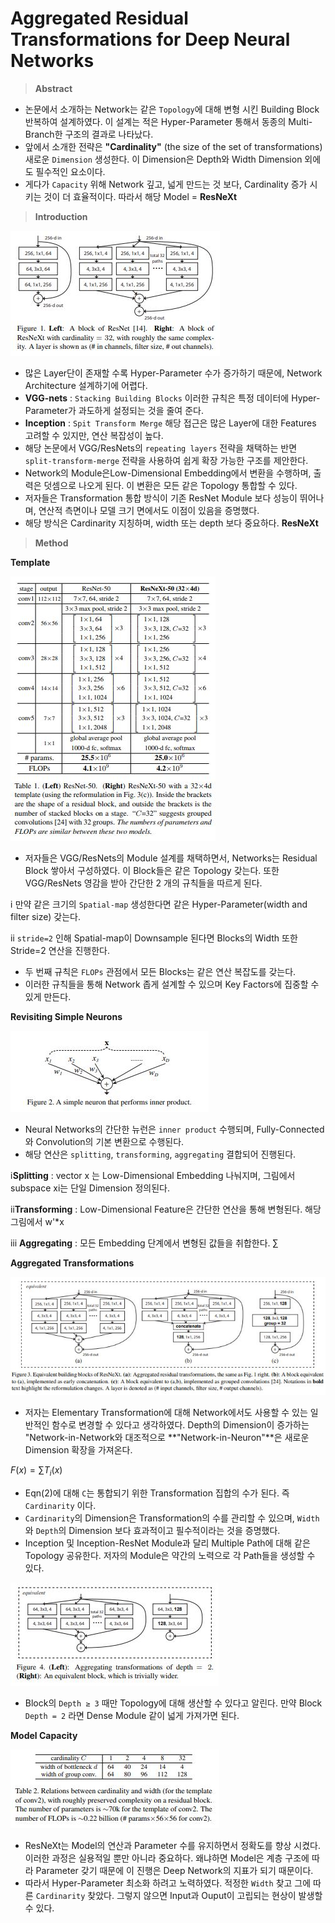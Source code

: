 # Aggregated Residual Transformations for Deep Neural Networks

> **Abstract**
> 
- 논문에서 소개하는 Network는 같은 `Topology`에 대해 변형 시킨 Building Block 반복하여 설계하였다. 이 설계는 적은 Hyper-Parameter 통해서 동종의 Multi-Branch한 구조의 결과로 나타났다.
- 앞에서 소개한 전략은 **"Cardinality"** (the size of the set of transformations) 새로운 `Dimension` 생성한다. 이 Dimension은 Depth와 Width Dimension 외에도 필수적인 요소이다.
- 게다가 `Capacity` 위해 Network 깊고, 넓게 만드는 것 보다, Cardinality 증가 시키는 것이 더 효율적이다. 따라서 해당 Model = **ResNeXt**

> **Introduction**
> 

![Figure1](./src/1.jpg)

- 많은 Layer단이 존재할 수록 Hyper-Parameter 수가 증가하기 때문에, Network Architecture 설계하기에 어렵다.
- **VGG-nets** : `Stacking Building Blocks` 이러한 규칙은 특정 데이터에 Hyper-Parameter가 과도하게 설정되는 것을 줄여 준다.
- **Inception** : `Spit Transform Merge` 해당 접근은 많은 Layer에 대한 Features 고려할 수 있지만, 연산 복잡성이 높다.
- 해당 논문에서 VGG/ResNets의 `repeating layers` 전략을 채택하는 반면 `split-transform-merge` 전략을 사용하여 쉽게 확장 가능한 구조를 제안한다.
- Network의 Module은Low-Dimensional Embedding에서 변환을 수행하며, 출력은 덧셈으로 나오게 된다. 이 변환은 모든 같은 Topology 통합할 수 있다.
- 저자들은 Transformation 통합 방식이 기존 ResNet Module 보다 성능이 뛰어나며, 연산적 측면이나 모델 크기 면에서도 이점이 있음을 증명했다.
- 해당 방식은 Cardinarity 지칭하며, width 또는 depth 보다 중요하다. **ResNeXt**

> **Method**
> 

 **Template**

![Figure2](./src/2.jpg)

- 저자들은 VGG/ResNets의 Module 설계를 채택하면서, Networks는 Residual Block 쌓아서 구성하였다. 이 Block들은 같은 Topology 갖는다. 또한 VGG/ResNets 영감을 받아 간단한 2 개의 규칙들을 따르게 된다.

ⅰ 만약 같은 크기의 `Spatial-map` 생성한다면 같은 Hyper-Parameter(width and filter size) 갖는다.

ⅱ `stride=2` 인해 Spatial-map이 Downsample 된다면 Blocks의 Width 또한 Stride=2 연산을 진행한다.

- 두 번째 규칙은 `FLOPs` 관점에서 모든 Blocks는 같은 연산 복잡도를 갖는다.
- 이러한 규칙들을 통해 Network 좁게 설계할 수 있으며 Key Factors에 집중할 수 있게 만든다.

**Revisiting Simple Neurons**

![Figure3](./src/3.jpg)

- Neural Networks의 간단한 뉴런은 `inner product` 수행되며, Fully-Connected와 Convolution의 기본 변환으로 수행된다.
- 해당 연산은 `splitting`, `transforming`, `aggregating` 결합되어 진행된다.

ⅰ**Splitting** : vector x 는 Low-Dimensional Embedding 나눠지며, 그림에서 subspace xi는 단일 Dimension 정의된다.

ⅱ**Transforming** : Low-Dimensional Feature은 간단한 연산을 통해 변형된다. 해당 그림에서 w'*x

ⅲ **Aggregating** : 모든 Embedding 단계에서 변형된 값들을 취합한다. ∑

**Aggregated Transformations**

![Figure4](./src/4.jpg)

- 저자는 Elementary Transformation에 대해 Network에서도 사용할 수 있는 일반적인 함수로 변경할 수 있다고 생각하였다. Depth의 Dimension이 증가하는 "Network-in-Network와 대조적으로 **"Network-in-Neuron"**은 새로운 Dimension 확장을 가져온다.

$F(x) = ∑T_i(x)$

- Eqn(2)에 대해 `C`는 통합되기 위한 Transformation 집합의 수가 된다. 즉 `Cardinarity` 이다.
- `Cardinarity`의 Dimension은 Transformation의 수를 관리할 수 있으며, `Width`와 `Depth`의 Dimension 보다 효과적이고 필수적이라는 것을 증명했다.
- Inception 및 Inception-ResNet Module과 달리 Multiple Path에 대해 같은 Topology 공유한다. 저자의 Module은 약간의 노력으로 각 Path들을 생성할 수 있다.

![Figure5](./src/5.jpg)

- Block의 `Depth ≥ 3` 때만 Topology에 대해 생산할 수 있다고 알린다. 만약 Block `Depth = 2` 라면 Dense Module 같이 넓게 가져가면 된다.

**Model Capacity**

![Figure6](./src/6.jpg)

- ResNeXt는 Model의 연산과 Parameter 수를 유지하면서 정확도를 향상 시켰다. 이러한 과정은 실용적일 뿐만 아니라 중요하다. 왜냐하면 Model은 계층 구조에 따라 Parameter 갖기 때문에 이 진행은 Deep Network의 지표가 되기 때문이다.
- 따라서 Hyper-Parameter 최소화 하려고 노력하였다. 적정한 `Width` 찾고 그에 따른 `Cardinarity` 찾았다. 그렇지 않으면 Input과 Ouput이 고립되는 현상이 발생할 수 있다.